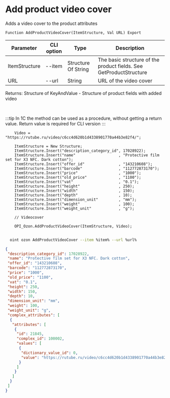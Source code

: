 ﻿---
sidebar_position: 14
---

# Add product video cover
 Adds a video cover to the product attributes



`Function AddProductVideoCover(ItemStructure, Val URL) Export`

  | Parameter | CLI option | Type | Description |
  |-|-|-|-|
  | ItemStructure | --item | Structure Of String | The basic structure of the product fields. See GetProductStructure |
  | URL | --url | String | URL of the video cover |

  
  Returns:  Structure of KeyAndValue - Structure of product fields with added video

<br/>

:::tip
In 1C the method can be used as a procedure, without getting a return value. Return value is required for CLI version
:::
<br/>


```bsl title="Code example"
    Video = "https://rutube.ru/video/c6cc4d620b1d4338901770a44b3e82f4/";

    ItemStructure = New Structure;
    ItemStructure.Insert("description_category_id", 17028922);
    ItemStructure.Insert("name"                   , "Protective film set for X3 NFC. Dark cotton");
    ItemStructure.Insert("offer_id"               , "143210608");
    ItemStructure.Insert("barcode"                , "112772873170");
    ItemStructure.Insert("price"                  , "1000");
    ItemStructure.Insert("old_price"              , "1100");
    ItemStructure.Insert("vat"                    , "0.1");
    ItemStructure.Insert("height"                 , 250);
    ItemStructure.Insert("width"                  , 150);
    ItemStructure.Insert("depth"                  , 10);
    ItemStructure.Insert("dimension_unit"         , "mm");
    ItemStructure.Insert("weight"                 , 100);
    ItemStructure.Insert("weight_unit"            , "g");

    // Videocover

    OPI_Ozon.AddProductVideoCover(ItemStructure, Video);
```



```sh title="CLI command example"
    
  oint ozon AddProductVideoCover --item %item% --url %url%

```

```json title="Result"
{
 "description_category_id": 17028922,
 "name": "Protective film set for X3 NFC. Dark cotton",
 "offer_id": "143210608",
 "barcode": "112772873170",
 "price": "1000",
 "old_price": "1100",
 "vat": "0.1",
 "height": 250,
 "width": 150,
 "depth": 10,
 "dimension_unit": "mm",
 "weight": 100,
 "weight_unit": "g",
 "complex_attributes": [
  {
   "attributes": [
    {
     "id": 21845,
     "complex_id": 100002,
     "values": [
      {
       "dictionary_value_id": 0,
       "value": "https://rutube.ru/video/c6cc4d620b1d4338901770a44b3e82f4/"
      }
     ]
    }
   ]
  }
 ]
}
```
